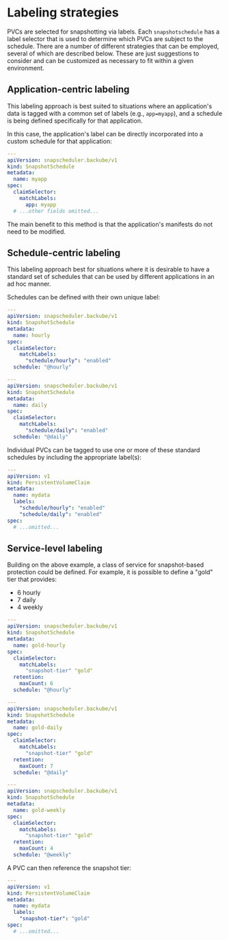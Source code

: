 # Labeling strategies

PVCs are selected for snapshotting via labels. Each `snapshotschedule` has a
label selector that is used to determine which PVCs are subject to the schedule.
There are a number of different strategies that can be employed, several of
which are described below. These are just suggestions to consider and can be
customized as necessary to fit within a given environment.

## Application-centric labeling

This labeling approach is best suited to situations where an application's data
is tagged with a common set of labels (e.g., `app=myapp`), and a schedule is
being defined specifically for that application.

In this case, the application's label can be directly incorporated into a custom
schedule for that application:

```yaml
---
apiVersion: snapscheduler.backube/v1
kind: SnapshotSchedule
metadata:
  name: myapp
spec:
  claimSelector:
    matchLabels:
      app: myapp
  # ...other fields omitted...
```

The main benefit to this method is that the application's manifests do not need
to be modified.

## Schedule-centric labeling

This labeling approach best for situations where it is desirable to have a
standard set of schedules that can be used by different applications in an ad
hoc manner.

Schedules can be defined with their own unique label:

```yaml
---
apiVersion: snapscheduler.backube/v1
kind: SnapshotSchedule
metadata:
  name: hourly
spec:
  claimSelector:
    matchLabels:
      "schedule/hourly": "enabled"
  schedule: "@hourly"

---
apiVersion: snapscheduler.backube/v1
kind: SnapshotSchedule
metadata:
  name: daily
spec:
  claimSelector:
    matchLabels:
      "schedule/daily": "enabled"
  schedule: "@daily"
```

Individual PVCs can be tagged to use one or more of these standard schedules by
including the appropriate label(s):

```yaml
---
apiVersion: v1
kind: PersistentVolumeClaim
metadata:
  name: mydata
  labels:
    "schedule/hourly": "enabled"
    "schedule/daily": "enabled"
spec:
  # ...omitted...
```

## Service-level labeling

Building on the above example, a class of service for snapshot-based protection
could be defined. For example, it is possible to define a "gold" tier that
provides:

- 6 hourly
- 7 daily
- 4 weekly

```yaml
---
apiVersion: snapscheduler.backube/v1
kind: SnapshotSchedule
metadata:
  name: gold-hourly
spec:
  claimSelector:
    matchLabels:
      "snapshot-tier" "gold"
  retention:
    maxCount: 6
  schedule: "@hourly"

---
apiVersion: snapscheduler.backube/v1
kind: SnapshotSchedule
metadata:
  name: gold-daily
spec:
  claimSelector:
    matchLabels:
      "snapshot-tier" "gold"
  retention:
    maxCount: 7
  schedule: "@daily"

---
apiVersion: snapscheduler.backube/v1
kind: SnapshotSchedule
metadata:
  name: gold-weekly
spec:
  claimSelector:
    matchLabels:
      "snapshot-tier" "gold"
  retention:
    maxCount: 4
  schedule: "@weekly"
```

A PVC can then reference the snapshot tier:

```yaml
---
apiVersion: v1
kind: PersistentVolumeClaim
metadata:
  name: mydata
  labels:
    "snapshot-tier": "gold"
spec:
  # ...omitted...
```
